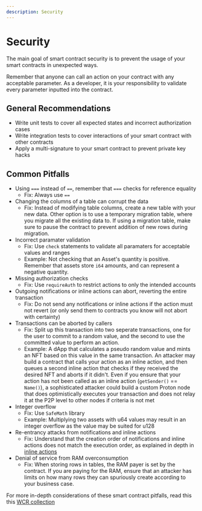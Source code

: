 ```yaml
---
description: Security
---
```


# Security

The main goal of smart contract security is to prevent the usage of your smart contracts in unexpected ways.

Remember that anyone can call an action on your contract with any acceptable parameter. As a developer, it is your responsibility to validate every parameter inputted into the contract.

## General Recommendations
- Write unit tests to cover all expected states and incorrect authorization cases
- Write integration tests to cover interactions of your smart contract with other contracts
- Apply a multi-signature to your smart contract to prevent private key hacks

## Common Pitfalls
- Using `===` instead of `==`, remember that `===` checks for reference equality
  - Fix: Always use `==`
- Changing the columns of a table can corrupt the data
  - Fix: Instead of modifying table columns, create a new table with your new data. Other option is to use a temporary migration table, where you migrate all the existing data to. If using a migration table, make sure to pause the contract to prevent addition of new rows during migration.
- Incorrect paramater validation
  - Fix: Use `check` statements to validate all paramaters for acceptable values and ranges
  - Example: Not checking that an Asset's quantity is positive. Remember that assets store `i64` amounts, and can represent a negative quantity.
- Missing authorization checks
  - Fix: Use `requireAuth` to restrict actions to only the intended accounts
- Outgoing notifications or inline actions can abort, reverting the entire transaction
  - Fix: Do not send any notifications or inline actions if the action must not revert (or only send them to contracts you know will not abort with certainty)
- Transactions can be aborted by callers
  - Fix: Split up this transaction into two seperate transactions, one for the user to commit to a random value, and the second to use the committed value to perform an action.
  - Example: A dApp that calculates a pseudo random value and mints an NFT based on this value in the same transaction. An attacker may build a contract that calls your action as an inline action, and then queues a second inline action that checks if they received the desired NFT and aborts if it didn't. Even if you ensure that your action has not been called as an inline action (`getSender()` == `Name()`), a sophisticated attacker could build a custom Proton node that does optimistically executes your transaction and does not relay it at the P2P level to other nodes if criteria is not met
- Integer overflow
  - Fix: Use `SafeMath` library
  - Example: Multiplying two assets with u64 values may result in an integer overflow as the value may be suited for u128
- Re-entrancy attacks from notifications and inline actions
  - Fix: Understand that the creation order of notifications and inline actions does not match the execution order, as explained in depth in [inline actions](./inline-actions.md)
- Denial of service from RAM overconsumption
  - Fix: When storing rows in tables, the RAM payer is set by the contract. If you are paying for the RAM, ensure that an attacker has limits on how many rows they can spuriously create according to your business case.

For more in-depth considerations of these smart contract pitfalls, read this this [WCR collection](https://github.com/klevoya/eosio-wcr-registry)
